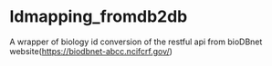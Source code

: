 # Idmapping_fromdb2db
A wrapper of  biology id conversion of the restful api from bioDBnet website(https://biodbnet-abcc.ncifcrf.gov/)
